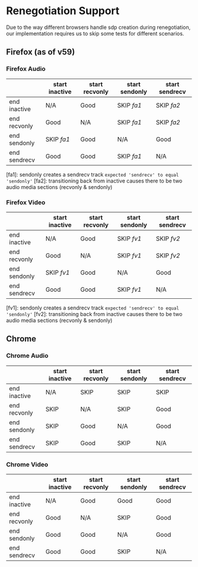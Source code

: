 # Renegotiation Support

Due to the way different browsers handle sdp creation during renegotiation,
our implementation requires us to skip some tests for different scenarios.

## Firefox (as of v59)

### Firefox Audio

|              | start inactive | start recvonly | start sendonly | start sendrecv |
| ------------ | -------------- | -------------- | -------------- | -------------- |
| end inactive | N/A            | Good           | SKIP *fa1*     | SKIP *fa2*     |
| end recvonly | Good           | N/A            | SKIP *fa1*     | SKIP *fa2*     |
| end sendonly | SKIP *fa1*     | Good           | N/A            | Good           |
| end sendrecv | Good           | Good           | SKIP *fa1*     | N/A            |

[fa1]: sendonly creates a sendrecv track `expected 'sendrecv' to equal 'sendonly'`
[fa2]: transitioning back from inactive causes there to be two audio media sections (recvonly & sendonly)

### Firefox Video

|              | start inactive | start recvonly | start sendonly | start sendrecv |
| ------------ | -------------- | -------------- | -------------- | -------------- |
| end inactive | N/A            | Good           | SKIP *fv1*     | SKIP *fv2*     |
| end recvonly | Good           | N/A            | SKIP *fv1*     | SKIP *fv2*     |
| end sendonly | SKIP *fv1*     | Good           | N/A            | Good           |
| end sendrecv | Good           | Good           | SKIP *fv1*     | N/A            |

[fv1]: sendonly creates a sendrecv track `expected 'sendrecv' to equal 'sendonly'`
[fv2]: transitioning back from inactive causes there to be two audio media sections (recvonly & sendonly)

## Chrome

### Chrome Audio

|              | start inactive | start recvonly | start sendonly | start sendrecv |
| ------------ | -------------- | -------------- | -------------- | -------------- |
| end inactive | N/A            | SKIP           | SKIP           | SKIP           |
| end recvonly | SKIP           | N/A            | SKIP           | Good           |
| end sendonly | SKIP           | Good           | N/A            | Good           |
| end sendrecv | SKIP           | Good           | SKIP           | N/A            |

### Chrome Video

|              | start inactive | start recvonly | start sendonly | start sendrecv |
| ------------ | -------------- | -------------- | -------------- | -------------- |
| end inactive | N/A            | Good           | Good           | Good           |
| end recvonly | Good           | N/A            | SKIP           | Good           |
| end sendonly | Good           | Good           | N/A            | Good           |
| end sendrecv | Good           | Good           | SKIP           | N/A            |